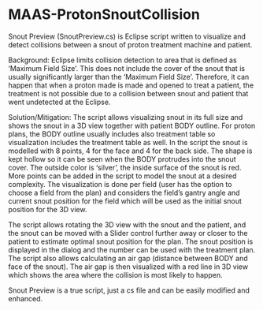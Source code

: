 # MAAS-ProtonSnoutCollision

Snout Preview (SnoutPreview.cs) is Eclipse script written to visualize and detect collisions between a snout of proton treatment machine and patient.

Background: Eclipse limits collision detection to area that is defined as ‘Maximum Field Size’. This does not include the cover of the snout that is usually significantly larger than the ‘Maximum Field Size’. Therefore, it can happen that when a proton made is made and opened to treat a patient, the treatment is not possible due to a collision between snout and patient that went undetected at the Eclipse.

Solution/Mitigation: The script allows visualizing snout in its full size and shows the snout in a 3D view together with patient BODY outline. For proton plans, the BODY outline usually includes also treatment table so visualization includes the treatment table as well. In the script the snout is modelled with 8 points, 4 for the face and 4 for the back side. The shape is kept hollow so it can be seen when the BODY protrudes into the snout cover. The outside color is ‘silver’, the inside surface of the snout is red. More points can be added in the script to model the snout at a desired complexity. The visualization is done per field (user has the option to choose a field from the plan) and considers the field’s gantry angle and current snout position for the field which will be used as the initial snout position for the 3D view.

The script allows rotating the 3D view with the snout and the patient, and the snout can be moved with a Slider control further away or closer to the patient to estimate optimal snout position for the plan. The snout position is displayed in the dialog and the number can be used with the treatment plan. The script also allows calculating an air gap (distance between BODY and face of the snout). The air gap is then visualized with a red line in 3D view which shows the area where the collision is most likely to happen.

Snout Preview is a true script, just a cs file and can be easily modified and enhanced.
